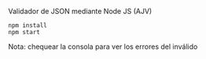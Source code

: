 Validador de JSON mediante Node JS (AJV)

```
npm install
npm start
```
Nota: chequear la consola para ver los errores del inválido
